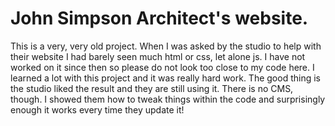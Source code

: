 # John Simpson Architect's website.
This is a very, very old project. When I was asked by the studio to help with their website I had barely seen much html or css, let alone js. I have not worked on it since then so please do not look too close to my code here. I learned a lot with this project and it was really hard work. The good thing is the studio liked the result and they are still using it. There is no CMS, though. I showed them how to tweak things within the code and surprisingly enough it works every time they update it!
